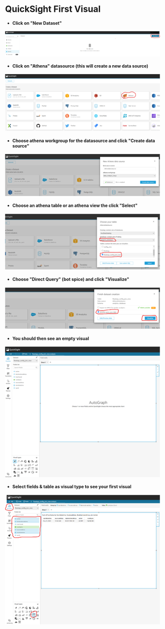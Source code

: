 # QuickSight First Visual

- #### Click on "New Dataset"

![](images/20-quicksight-datasoure-new-data-set.png)

- #### Click on "Athena" datasource (this will create a new data source)

![](images/21-quicksight-datasoure-from-athena.png)

- #### Choose athena workgroup for the datasource and click "Create data source"

![](images/22-quicksight-datasoure-parameters.png)

- #### Choose an athena table or an athena view the click "Select"

![](images/23-quicksight-datasoure-first-dataset.png)

- #### Choose "Direct Query" (bot spice) and click "Visualize"

![](images/24-quicksight-datasoure-direct-query.png)

- #### You should then see an empty visual

![](images/25-quicksight-datasoure-vizualize-empty.png)

- #### Select fields & table as visual type to see your first visual

![](images/26-quicksight-datasoure-visualize-table.png)
